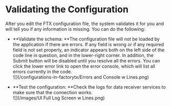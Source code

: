 # Validating the Configuration

After you edit the FTX configuration file, the system validates it for you and will tell you if any information is missing. You can do the following:

* **Validate the schema: **The configuration file will not be loaded by the application if there are errors. If any field is wrong or if any required field is not set properly, an indicator appears both on the left side of the code line in question, and in the lower-right corner. In addition, the Submit button will be disabled until you resolve all the errors. You can click the lower error link to open the error console, which will list all errors currently in the code.  
  ![](/configurations-in-factorytx/Errors and Console w Lines.png)

* **Test the configuration: **Check the logs for data receiver services to make sure that the connection works.  
  ![](/images/UI Full Log Screen w Lines.png)



